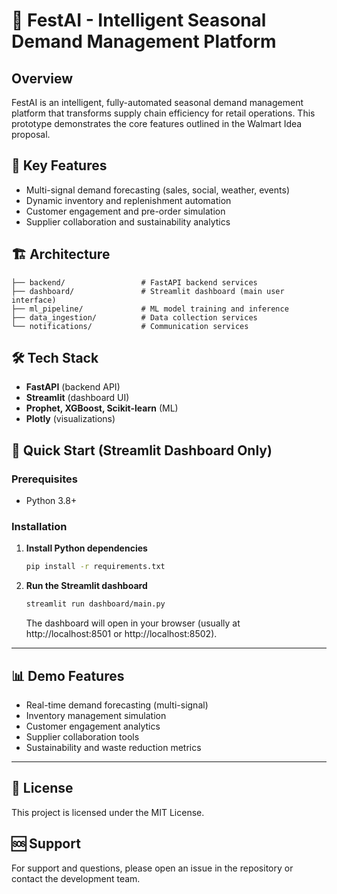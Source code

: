 # 🎯 FestAI - Intelligent Seasonal Demand Management Platform

## Overview
FestAI is an intelligent, fully-automated seasonal demand management platform that transforms supply chain efficiency for retail operations. This prototype demonstrates the core features outlined in the Walmart Idea proposal.

## 🚀 Key Features

- Multi-signal demand forecasting (sales, social, weather, events)
- Dynamic inventory and replenishment automation
- Customer engagement and pre-order simulation
- Supplier collaboration and sustainability analytics

## 🏗️ Architecture

```
├── backend/                 # FastAPI backend services
├── dashboard/               # Streamlit dashboard (main user interface)
├── ml_pipeline/             # ML model training and inference
├── data_ingestion/          # Data collection services
└── notifications/           # Communication services
```

## 🛠️ Tech Stack

- **FastAPI** (backend API)
- **Streamlit** (dashboard UI)
- **Prophet, XGBoost, Scikit-learn** (ML)
- **Plotly** (visualizations)

## 🚀 Quick Start (Streamlit Dashboard Only)

### Prerequisites
- Python 3.8+

### Installation

1. **Install Python dependencies**
   ```bash
   pip install -r requirements.txt
   ```

2. **Run the Streamlit dashboard**
   ```bash
   streamlit run dashboard/main.py
   ```
   The dashboard will open in your browser (usually at http://localhost:8501 or http://localhost:8502).

---

## 📊 Demo Features

- Real-time demand forecasting (multi-signal)
- Inventory management simulation
- Customer engagement analytics
- Supplier collaboration tools
- Sustainability and waste reduction metrics

---

## 📄 License

This project is licensed under the MIT License.

## 🆘 Support

For support and questions, please open an issue in the repository or contact the development team. 